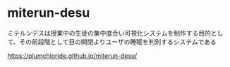 # miterun-desu
ミテルンデスは授業中の生徒の集中度合い可視化システムを制作する目的として、その前段階として目の開閉よりユーザの睡眠を判別するシステムである

https://plumchloride.github.io/miterun-desu/
